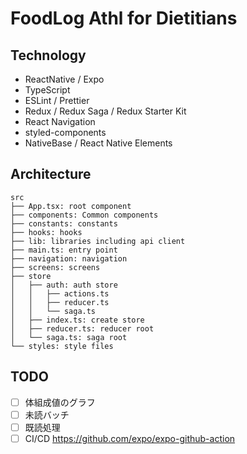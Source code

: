 # FoodLog Athl for Dietitians

## Technology

* ReactNative / Expo
* TypeScript
* ESLint / Prettier
* Redux / Redux Saga / Redux Starter Kit
* React Navigation
* styled-components
* NativeBase / React Native Elements

## Architecture

```
src
├── App.tsx: root component
├── components: Common components
├── constants: constants
├── hooks: hooks
├── lib: libraries including api client
├── main.ts: entry point
├── navigation: navigation
├── screens: screens
├── store
│   ├── auth: auth store
│   │   ├── actions.ts
│   │   ├── reducer.ts
│   │   └── saga.ts
│   ├── index.ts: create store
│   ├── reducer.ts: reducer root
│   └── saga.ts: saga root
└── styles: style files
```

## TODO

- [ ] 体組成値のグラフ
- [ ] 未読バッチ
- [ ] 既読処理
- [ ] CI/CD https://github.com/expo/expo-github-action
